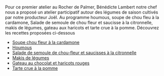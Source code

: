 Pour ce premier atelier au Rocher de Palmer, Bénédicte Lambert notre chef nous a proposé un atelier participatif autour des légumes de saison cultivés par notre producteur Joël. Au programme houmous, soupe de chou fleu à la cardamone, Salade de semoule de chou fleur et saucisse à la citronnelle, makis de légumes, gateau aux haricots et tarte  crue à la pomme.
Découvrez les recettes proposées ci-dessous

* [Soupe chou fleur à la cardamone](https://akakeronos.github.io/daktary/#akakeronos/recette-gourmandignes/blob/master/atelier-2017-12-08/soupe-cou-fleur-cardamone.md)
* [Houmous](https://akakeronos.github.io/daktary/#akakeronos/recette-gourmandignes/blob/master/atelier-2017-12-08/houmous.md)
* [Salade de semoule de chou-fleur et saucisses à la citronnelle](https://akakeronos.github.io/daktary/#akakeronos/recette-gourmandignes/blob/master/atelier-2017-12-08/semoule-cou-fleur.md)
* [Makis de légumes](https://akakeronos.github.io/daktary/#akakeronos/recette-gourmandignes/blob/master/atelier-2017-12-08/makis.md)
* [Gateau au chocolat et haricots rouges](https://akakeronos.github.io/daktary/#akakeronos/recette-gourmandignes/blob/master/atelier-2017-12-08/gateau-chocolat-haricots.md)
* [Tarte crue à la pomme](https://akakeronos.github.io/daktary/#akakeronos/recette-gourmandignes/blob/master/atelier-2017-12-08/tarte-crue-pommes.md)
